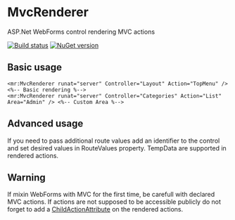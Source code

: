 # MvcRenderer
ASP.Net WebForms control rendering MVC actions

[![Build status](https://ci.appveyor.com/api/projects/status/cdj5sdlgbx51tydb?svg=true)](https://ci.appveyor.com/project/ogaudefroy/mvcrenderer) [![NuGet version](https://badge.fury.io/nu/MvcRenderer.svg)](https://badge.fury.io/nu/MvcRenderer)

## Basic usage

    <mr:MvcRenderer runat="server" Controller="Layout" Action="TopMenu" /> <%-- Basic rendering %-->
    <mr:MvcRenderer runat="server" Controller="Categories" Action="List" Area="Admin" /> <%-- Custom Area %-->

## Advanced usage
If you need to pass additional route values add an identifier to the control and set desired values in RouteValues property.
TempData are supported in rendered actions.
 
## Warning
If mixin WebForms with MVC for the first time, be carefull with declared MVC actions. If actions are not supposed to be accessible publicly do not forget to add a [ChildActionAttribute](https://msdn.microsoft.com/en-us/library/system.web.mvc.childactiononlyattribute%28v=vs.118%29.aspx) on the rendered actions.
